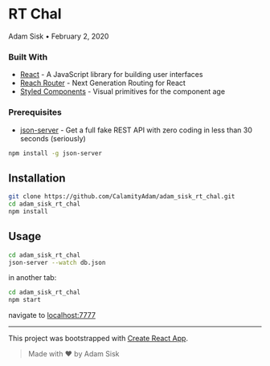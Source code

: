 # RT Chal

Adam Sisk • February 2, 2020

### Built With

* [React](https://reactjs.org/docs/getting-started.html) - A JavaScript library for building user interfaces
* [Reach Router](https://reach.tech/router) - Next Generation Routing for React
* [Styled Components](https://www.styled-components.com/docs) - Visual primitives for the component age

### Prerequisites

* [json-server](https://github.com/typicode/json-server#getting-started) - Get a full fake REST API with zero coding in less than 30 seconds (seriously)

```bash
npm install -g json-server
```

## Installation

```bash
git clone https://github.com/CalamityAdam/adam_sisk_rt_chal.git
cd adam_sisk_rt_chal
npm install
```

## Usage

```bash
cd adam_sisk_rt_chal
json-server --watch db.json
```

in another tab:

```bash
cd adam_sisk_rt_chal
npm start
```

navigate to [localhost:7777](http://localhost:7777)

----

This project was bootstrapped with [Create React App](https://github.com/facebook/create-react-app).
>Made with ❤️ by Adam Sisk
